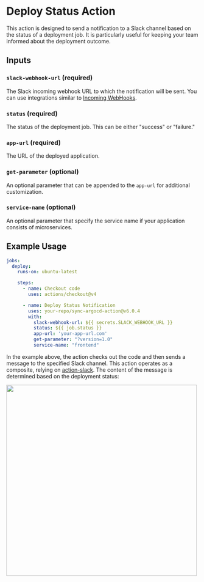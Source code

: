 # Deploy Status Action
This action is designed to send a notification to a Slack channel based on the status of a deployment job. It is particularly useful for keeping your team informed about the deployment outcome.

## Inputs

### `slack-webhook-url` (required)
The Slack incoming webhook URL to which the notification will be sent. You can use integrations similar to [Incoming WebHooks](https://quivomedia.slack.com/apps/A0F7XDUAZ-incoming-webhooks?tab=more_info).

### `status` (required)
The status of the deployment job. This can be either "success" or "failure."

### `app-url` (required)
The URL of the deployed application.

### `get-parameter` (optional)
An optional parameter that can be appended to the `app-url` for additional customization.

### `service-name` (optional)
An optional parameter that specify the service name if your application consists of microservices.

## Example Usage

```yaml
jobs:
  deploy:
    runs-on: ubuntu-latest

    steps:
      - name: Checkout code
        uses: actions/checkout@v4

      - name: Deploy Status Notification
        uses: your-repo/sync-argocd-action@v6.0.4
        with:
          slack-webhook-url: ${{ secrets.SLACK_WEBHOOK_URL }}
          status: ${{ job.status }}
          app-url: 'your-app-url.com'
          get-parameter: "?version=1.0"
          service-name: "frontend"
```

In the example above, the action checks out the code and then sends a message to the specified Slack channel.
This action operates as a composite, relying on [action-slack](https://github.com/8398a7/action-slack/). The content of the message is determined based on the deployment status:

<img src="https://github.com/amomama/amo-actions/assets/85172571/fd019a34-1503-4a6b-af8d-ea029dd5e571" width="500"/>
